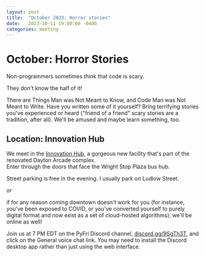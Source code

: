 ```yaml
---
layout: post
title:  "October 2023: Horror stories"
date:   2023-10-11 19:00:00 -0400
categories: meeting
---
```


# October: Horror Stories 

Non-programmers sometimes think that code is scary.

They don't know the half of it!

There are Things Man was Not Meant to Know, and Code Man was Not
Meant to Write.  Have you written some of it yourself?  Bring 
terrifying stories you've experienced or heard ("friend of a friend"
scary stories are a tradition, after all).  We'll be amused and 
maybe learn something, too.  

## Location: Innovation Hub 

We meet in the [Innovation Hub](https://www.thehubdayton.com/), 
a gorgeous new facility that's part of the renovated Dayton Arcade complex.  
Enter through the doors that face the Wright Stop Plaza bus hub.

Street parking is free in the evening.  I usually park on Ludlow Street.

*or* 

if for any reason coming downtown doesn't work for you (for instance, 
you've been exposed to COVID, or you've converted yourself to purely 
digital format and now exist as 
a set of cloud-hosted algorithms), we'll be online as well!  

Join us at 7 PM EDT on the PyFri Discord channel, [discord.gg/9SgTh3T](https://discord.gg/9SgTh3T), and click on the 
General voice chat link.  You may need to install the Discord desktop app rather than just using 
the web interface.

